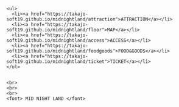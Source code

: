 <html>
  
  <link rel="stylesheet" type="text/css" href="menu.css">
  <link href="https://fonts.googleapis.com/css?family=Nosifer" rel="stylesheet"> 
  
  <body>
  
    <ul>
      <li><a href="https://takajo-soft19.github.io/midnightland/attraction">ATTRACTION</a></li>
      <li><a href="https://takajo-soft19.github.io/midnightland/floor">MAP</a></li>
      <li><a href="https://takajo-soft19.github.io/midnightland/access">ACCESS</a></li>
      <li><a href="https://takajo-soft19.github.io/midnightland/foodgoods">FOOD&GOODS</a></li>
      <li><a href="https://takajo-soft19.github.io/midnightland/ticket">TICKET</a></li>
    </ul>

   
    <br>
    <br>
    <br>
    <font> MID NIGHT LAND </font>
   
  </body>
  
</html>

